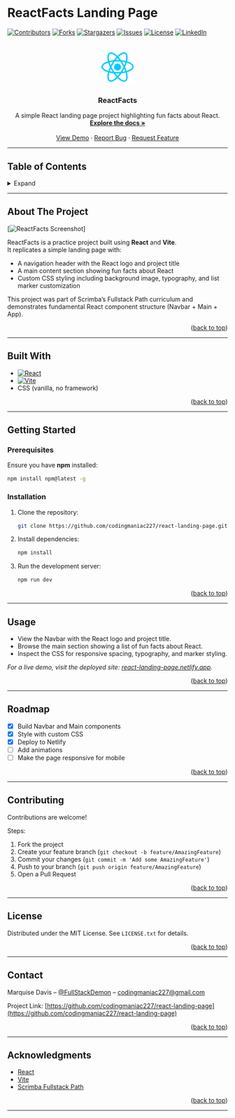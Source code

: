 # ReactFacts Landing Page

<!-- PROJECT SHIELDS -->
[![Contributors][contributors-shield]][contributors-url]
[![Forks][forks-shield]][forks-url]
[![Stargazers][stars-shield]][stars-url]
[![Issues][issues-shield]][issues-url]
[![License][license-shield]][license-url]
[![LinkedIn][linkedin-shield]][linkedin-url]

<!-- PROJECT LOGO -->
<br />
<div align="center">
  <a href="https://github.com/codingmaniac227/react-landing-page">
    <img src="images/react-logo.png" alt="Logo" width="80" height="80">
  </a>

  <h3 align="center">ReactFacts</h3>

  <p align="center">
    A simple React landing page project highlighting fun facts about React.  
    <br />
    <a href="https://github.com/codingmaniac227/react-landing-page"><strong>Explore the docs »</strong></a>
    <br />
    <br />
    <a href="https://react-landing-page.netlify.app">View Demo</a>
    ·
    <a href="https://github.com/codingmaniac227/react-landing-page/issues">Report Bug</a>
    ·
    <a href="https://github.com/codingmaniac227/react-landing-page/issues">Request Feature</a>
  </p>
</div>

---

## Table of Contents
<details>
  <summary>Expand</summary>
  <ol>
    <li><a href="#about-the-project">About The Project</a></li>
    <li><a href="#built-with">Built With</a></li>
    <li><a href="#getting-started">Getting Started</a></li>
    <li><a href="#usage">Usage</a></li>
    <li><a href="#roadmap">Roadmap</a></li>
    <li><a href="#contributing">Contributing</a></li>
    <li><a href="#license">License</a></li>
    <li><a href="#contact">Contact</a></li>
    <li><a href="#acknowledgments">Acknowledgments</a></li>
  </ol>
</details>

---

## About The Project

[![ReactFacts Screenshot][product-screenshot]]

ReactFacts is a practice project built using **React** and **Vite**.  
It replicates a simple landing page with:
- A navigation header with the React logo and project title  
- A main content section showing fun facts about React  
- Custom CSS styling including background image, typography, and list marker customization  

This project was part of Scrimba’s Fullstack Path curriculum and demonstrates fundamental React component structure (Navbar + Main + App).

<p align="right">(<a href="#readme-top">back to top</a>)</p>

---

## Built With

* [![React][React.js]][React-url]
* [![Vite][Vite.js]][Vite-url]
* CSS (vanilla, no framework)

<p align="right">(<a href="#readme-top">back to top</a>)</p>

---

## Getting Started

### Prerequisites
Ensure you have **npm** installed:
```sh
npm install npm@latest -g
```

### Installation
1. Clone the repository:
   ```sh
   git clone https://github.com/codingmaniac227/react-landing-page.git
   ```
2. Install dependencies:
   ```sh
   npm install
   ```
3. Run the development server:
   ```sh
   npm run dev
   ```

<p align="right">(<a href="#readme-top">back to top</a>)</p>

---

## Usage

- View the Navbar with the React logo and project title.  
- Browse the main section showing a list of fun facts about React.  
- Inspect the CSS for responsive spacing, typography, and marker styling.  

_For a live demo, visit the deployed site: [react-landing-page.netlify.app](https://react-landing-page.netlify.app)._

<p align="right">(<a href="#readme-top">back to top</a>)</p>

---

## Roadmap

- [x] Build Navbar and Main components  
- [x] Style with custom CSS  
- [x] Deploy to Netlify  
- [ ] Add animations  
- [ ] Make the page responsive for mobile  

<p align="right">(<a href="#readme-top">back to top</a>)</p>

---

## Contributing

Contributions are welcome!  

Steps:
1. Fork the project  
2. Create your feature branch (`git checkout -b feature/AmazingFeature`)  
3. Commit your changes (`git commit -m 'Add some AmazingFeature'`)  
4. Push to your branch (`git push origin feature/AmazingFeature`)  
5. Open a Pull Request  

<p align="right">(<a href="#readme-top">back to top</a>)</p>

---

## License

Distributed under the MIT License. See `LICENSE.txt` for details.  

<p align="right">(<a href="#readme-top">back to top</a>)</p>

---

## Contact

Marquise Davis – [@FullStackDemon](https://instagram.com/FullStackDemon) – codingmaniac227@gmail.com  

Project Link: [https://github.com/codingmaniac227/react-landing-page](https://github.com/codingmaniac227/react-landing-page)

<p align="right">(<a href="#readme-top">back to top</a>)</p>

---

## Acknowledgments

* [React](https://react.dev/)  
* [Vite](https://vitejs.dev/)  
* [Scrimba Fullstack Path](https://scrimba.com/fullstack-path-c0fullstack/~05v7)  

<p align="right">(<a href="#readme-top">back to top</a>)</p>

---

<!-- MARKDOWN LINKS & IMAGES -->
[contributors-shield]: https://img.shields.io/github/contributors/codingmaniac227/react-landing-page.svg?style=for-the-badge
[contributors-url]: https://github.com/codingmaniac227/react-landing-page/graphs/contributors
[forks-shield]: https://img.shields.io/github/forks/codingmaniac227/react-landing-page.svg?style=for-the-badge
[forks-url]: https://github.com/codingmaniac227/react-landing-page/network/members
[stars-shield]: https://img.shields.io/github/stars/codingmaniac227/react-landing-page.svg?style=for-the-badge
[stars-url]: https://github.com/codingmaniac227/react-landing-page/stargazers
[issues-shield]: https://img.shields.io/github/issues/codingmaniac227/react-landing-page.svg?style=for-the-badge
[issues-url]: https://github.com/codingmaniac227/react-landing-page/issues
[license-shield]: https://img.shields.io/github/license/codingmaniac227/react-landing-page.svg?style=for-the-badge
[license-url]: https://github.com/codingmaniac227/react-landing-page/blob/main/LICENSE.txt
[linkedin-shield]: https://img.shields.io/badge/-LinkedIn-black.svg?style=for-the-badge&logo=linkedin&colorB=555
[linkedin-url]: https://www.linkedin.com/in/marquise-davis/
[product-screenshot]: public/screenshot.png
[React.js]: https://img.shields.io/badge/React-20232A?style=for-the-badge&logo=react&logoColor=61DAFB
[React-url]: https://reactjs.org/
[Vite.js]: https://img.shields.io/badge/Vite-646CFF?style=for-the-badge&logo=vite&logoColor=FFD62E
[Vite-url]: https://vitejs.dev/
